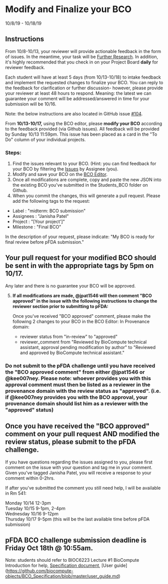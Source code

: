 Modify and Finalize your BCO
===================================
10/8/19 - 10/18/19

## Instructions

From 10/8-10/13, your reviewer will provide actionable feedback in the form of issues. In the meantime, your task will be [Further Research](https://github.com/biocompute-objects/GW-SMHS-BIOC6223/blob/master/4_FurtherResearch.md). In addition, it's highly recommended that you check in on your Project Board **daily** for reviewer feedback. 

Each student will have at least 5 days (from 10/13-10/18) to intake feedback and implement the requested changes to finalize your BCO. You can reply to the feedback for clarification or further discussion- however, please provide your reviewer at least 48 hours to respond. Meaning: the latest we can guarantee your comment will be addressed/answered in time for your submission will be 10/16.

Note: the below instructions are also located in GitHub issue [#104](https://github.com/biocompute-objects/GW-SMHS-BIOC6223/issues/104).

From **10/13-10/17,** using the BCO editor, please **modify your BCO** according to the feedback provided (via Github issues). All feedback will be provided by Sunday 10/13 11:59pm.  This issue has been placed as a card in the "To Do" column of your individual projects. 

### Steps:
1. Find the issues relevant to your BCO.  (Hint: you can find feedback for your BCO by filtering the [Issues](https://github.com/biocompute-objects/GW-SMHS-BIOC6223/issues) by Assignee (you).  
3. Modify and save your BCO on the [BCO Editor](https://biocomputeobject.org/bco_editor_tst/).
4. Once all modifications are complete, copy and paste the new JSON into the existing BCO you've submitted in the Students_BCO folder on Github. 
4.  When you commit the changes, this will generate a pull request. Please add the following tags to the request: 
- Label : "midterm: BCO submission" 
- Assignees : "Janisha Patel"
- Project : "[Your project']"
- Milestone : "Final BCO"

In the description of your request, please indicate: "My BCO is ready for final review before pFDA submission."
## Your pull request for your modified BCO should be sent in with the appropriate tags by 5pm on 10/17. 
Any later and there is no guarantee your BCO will be approved.

5. **If all modifications are made, @jpat1546  will then comment "BCO approved" in the issue with the following instructions to change the reviewer section prior to submitting to pFDA:**

    Once you've received "BCO approved" comment, please make the following 2 changes to your BCO in the BCO Editor: 
    In Provenance domain:
    - reviewer status from "in-review" to "approved"
    - reviewer_comment from "Reviewed by BioCompute technical assistant, approval pending modification by author" to "Reviewed and approved by BioCompute technical assistant."

### Do not submit to the pFDA challenge until you have received the "BCO approved comment" from either @jpat1546 or @kee007ney. Please note: whoever provides you with this approval comment must then be listed as a  reviewer in the provenance domain with the review status as "approved". (i.e. if @kee007ney provides you with the BCO approval, your provenance domain should list him as a reviewer with the "approved" status)



Once you have received the "BCO approved" comment on your pull request AND modified the review status, please submit to the pFDA challenge. 
-----

If you have questions regarding the issues assigned to you, please first comment on the issue with your question and tag me in your comment. Given you've tagged Janisha Patel, you will receive a response to your comment within 0-2hrs.

If after you've submitted the comment you still need help, I will be available in Rm 541:

Monday 10/14 12-3pm     
Tuesday 10/15 9-1pm, 2-4pm      
Wednesday 10/16 9-12pm      
Thursday 10/17 9-5pm (this will be the last available time before pFDA submission)      

## pFDA BCO challenge submission deadline is Friday Oct 18th @ 10:55am.

Note: students should refer to 
  BIOC6223 Lecture #1 BioCompute Introduction for help, [Specification document](https://github.com/biocompute-objects/BCO_Specification), [User guide] (https://github.com/biocompute-objects/BCO_Specification/blob/master/user_guide.md)
  
